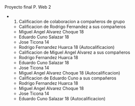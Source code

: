 Proyecto final P. Web 2
* 1. Calificacion de colaboracion a compañeros de grupo
   +  Calificacion de Rodrigo Fernandez a sus compañeros
     -  Miguel Angel Alvarez Choque  18
     -  Eduardo Cuno Salazar         18
     -  Jose Ticona                  14
     -  Rodrigo Fernandez Huarca     18 (Autocalificacion)

   +  Calificacion de Miguel Angel Alvarez a sus compañeros
     -  Rodrigo Fernandez Huarca   18
     -  Eduardo Cuno Salazar         18
     -  Jose Ticona                  14
     -  Miguel Angel Alvarez Choque    18 (Autocalificacion)
 
   +  Calificacion de Eduardo Cuno a sus compañeros
     -  Rodrigo Fernandez Huarca   18
     -  Miguel Angel Alvarez Choque          18
     -  Jose Ticona                  14
     -  Eduardo Cuno Salazar    18 (Autocalificacion)
